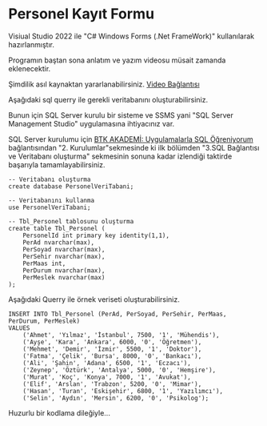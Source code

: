 # Personel Kayıt Formu
Visiual Studio 2022 ile "C# Windows Forms (.Net FrameWork)" kullanılarak hazırlanmıştır.

Programın baştan sona anlatım ve yazım videosu müsait zamanda eklenecektir.

Şimdilik asıl kaynaktan yararlanabilirsiniz.
[Video Bağlantısı](https://www.youtube.com/watch?v=Fg4f9dHKoBY)

Aşağıdaki sql querry ile gerekli veritabanını oluşturabilirsiniz.

Bunun için SQL Server kurulu bir sisteme ve SSMS yani "SQL Server Management Studio" uygulamasına ihtiyacınız var.

SQL Server kurulumu için [BTK AKADEMİ: Uygulamalarla SQL Öğreniyorum](https://www.btkakademi.gov.tr/portal/course/uygulamalarla-sql-ogreniyorum-8249) bağlantısından "2. Kurulumlar"sekmesinde ki ilk bölümden "3.SQL Bağlantısı ve Veritabanı oluşturma" sekmesinin sonuna kadar izlendiği taktirde başarıyla tamamlayabilirsiniz.

    -- Veritabanı oluşturma
    create database PersonelVeriTabani;

    -- Veritabanını kullanma
    use PersonelVeriTabani;

    -- Tbl_Personel tablosunu oluşturma
    create table Tbl_Personel (
        PersonelId int primary key identity(1,1),
        PerAd nvarchar(max),
        PerSoyad nvarchar(max),
        PerSehir nvarchar(max),
        PerMaas int,
        PerDurum nvarchar(max),
        PerMeslek nvarchar(max)
    );
Aşağıdaki Querry ile örnek veriseti oluşturabilirsiniz.

    INSERT INTO Tbl_Personel (PerAd, PerSoyad, PerSehir, PerMaas, PerDurum, PerMeslek)
    VALUES 
        ('Ahmet', 'Yılmaz', 'İstanbul', 7500, '1', 'Mühendis'),
        ('Ayşe', 'Kara', 'Ankara', 6000, '0', 'Öğretmen'),
        ('Mehmet', 'Demir', 'İzmir', 5500, '1', 'Doktor'),
        ('Fatma', 'Çelik', 'Bursa', 8000, '0', 'Bankacı'),
        ('Ali', 'Şahin', 'Adana', 6500, '1', 'Eczacı'),
        ('Zeynep', 'Öztürk', 'Antalya', 5000, '0', 'Hemşire'),
        ('Murat', 'Koç', 'Konya', 7000, '1', 'Avukat'),
        ('Elif', 'Arslan', 'Trabzon', 5200, '0', 'Mimar'),
        ('Hasan', 'Turan', 'Eskişehir', 6800, '1', 'Yazılımcı'),
        ('Selin', 'Aydın', 'Mersin', 6200, '0', 'Psikolog');

Huzurlu bir kodlama dileğiyle...


